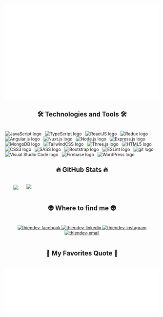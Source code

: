 <!-- thiendev -->
<a href="#" target="_blank">
  <img src="svg/thiendev.svg" width="1200" alt="thiendev-official" />
</a>

<h2 align="center">🛠 Technologies and Tools 🛠</h2>
<br>
<!-- https://simpleicons.org/ -->
<span><img src="https://img.shields.io/badge/JavaScript-282C34?logo=javascript&logoColor=F7DF1E" alt="JavaScript logo" title="JavaScript" height="25" /></span>
&nbsp;
<span><img src="https://img.shields.io/badge/TypeScript-282C34?logo=typescript&logoColor=3178C6" alt="TypeScript logo" title="TypeScript" height="25" /></span>
&nbsp;
<span><img src="https://img.shields.io/badge/ReactJS-282C34?logo=react&logoColor=61DAFB" alt="ReactJS logo" title="ReactJS" height="25" /></span>
&nbsp;
<span><img src="https://img.shields.io/badge/Redux-282C34?logo=redux&logoColor=764ABC" alt="Redux logo" title="Redux" height="25" /></span>
&nbsp;
<span><img src="https://img.shields.io/badge/Angular-282C34?logo=angular&logoColor=F7DF1E" alt="Angular.js logo" title="Angular.js" height="25" /></span>
&nbsp;
<span><img src="https://img.shields.io/badge/SpringBoot-282C34?logo=springboot&logoColor=red" alt="Nuxt.js logo" title="Nuxt.js" height="25" /></span>
&nbsp;
<span><img src="https://img.shields.io/badge/Node.js-282C34?logo=node.js&logoColor=00F200" alt="Node.js logo" title="Node.js" height="25" /></span>
&nbsp;
<span><img src="https://img.shields.io/badge/Express-282C34?logo=express&logoColor=FFFFFF" alt="Express.js logo" title="Express.js" height="25" /></span>
&nbsp;
<span><img src="https://img.shields.io/badge/MongoDB-282C34?logo=mongodb&logoColor=47A248" alt="MongoDB logo" title="MongoDB" height="25" /></span>
&nbsp;
<span><img src="https://img.shields.io/badge/Tailwind%20CSS-282C34?logo=tailwind-css&logoColor=38B2AC" alt="TailwindCSS logo" title="TailwindCSS" height="25" /></span>
&nbsp;
<span><img src="https://img.shields.io/badge/Three.js-282C34?logo=three.js&logoColor=FFFFFF" alt="Three.js logo" title="Three.js" height="25" /></span>
&nbsp;
<span><img src="https://img.shields.io/badge/HTML5-282C34?logo=html5&logoColor=E34F26" alt="HTML5 logo" title="HTML5" height="25" /></span>
&nbsp;
<span><img src="https://img.shields.io/badge/CSS3-282C34?logo=css3&logoColor=1572B6" alt="CSS3 logo" title="CSS3" height="25" /></span>
&nbsp;
<span><img src="https://img.shields.io/badge/Sass-282C34?logo=sass&logoColor=CC6699" alt="SASS logo" title="SASS" height="25" /></span>
&nbsp;
<span><img src="https://img.shields.io/badge/Bootstrap-282C34?logo=bootstrap&logoColor=7952B3" alt="Bootstrap logo" title="Bootstrap" height="25" /></span>
&nbsp;
<span><img src="https://img.shields.io/badge/ESLint-282C34?logo=eslint&logoColor=4B32C3" alt="ESLint logo" title="ESLint" height="25" /></span>
&nbsp;
<span><img src="https://img.shields.io/badge/git-282C34?logo=git&logoColor=F05032" alt="git logo" title="git" height="25" /></span>
&nbsp;
<span><img src="https://img.shields.io/badge/VS%20Code-282C34?logo=visual-studio-code&logoColor=007ACC" alt="Visual Studio Code logo" title="Visual Studio Code" height="25" /></span>
&nbsp;
<span><img src="https://img.shields.io/badge/Firebase-282C34?logo=firebase&logoColor=FFCA28" alt="Firebase logo" title="Firebase" height="25" /></span>
&nbsp;
<span><img src="https://img.shields.io/badge/none?logo=antdesign&logoColor=21759B" alt="WordPress logo" title="WordPress" height="25" /></span>
&nbsp;

<br>

<h2 align="center">🔥 GitHub Stats 🔥</h2>
<!-- https://github.com/anuraghazra/github-readme-stats -->
<br>
<div align=center>
  <a href="#" title="Thiendv">
    <img width="315" align="center" src="https://github-readme-stats.vercel.app/api/top-langs/?username=thienv29&hide=c%23,powershell,Mathematica,Ruby,Objective-C,Objective-C%2b%2b,Cuda&title_color=61dafb&text_color=ffffff&icon_color=61dafb&bg_color=20232a&langs_count=8&layout=compact&border_color=61dafb&hide_border=true" />
  </a>
  <a href="#" title="thiendev">
    <img align="right" width="434" src="https://github-readme-stats.vercel.app/api?username=thienv29&show_icons=true&theme=react&border_color=61dafb&hide_border=true" />
  </a>
</div>

<br>

<h2 align="center">👽 Where to find me 👽</h2>
<br>
<!-- https://icons8.com -->
<div align="center">
  
  <a href="https://www.facebook.com/quythien.vu.9/" target="blank">
    <img src="https://img.icons8.com/bubbles/100/000000/facebook-new.png" alt="thiendev-facebook" />
  </a>
  <a href="https://www.linkedin.com/in/thien-vu-bb171b212/" target="blank">
    <img src="https://img.icons8.com/bubbles/100/000000/linkedin.png" alt="thiendev-linkedin" />
  </a>
  <a href="https://instagram.com/thiendev" target="blank">
    <img src="https://img.icons8.com/bubbles/100/000000/instagram.png" alt="thiendev-instagram" />
  </a>
  <a href="mailto:thienv29@gmail.com" target="top">
    <img src="https://img.icons8.com/bubbles/100/000000/apple-mail.png" alt="thiendev-email" />
  </a>
</div>

<br>

<h2 align="center">📑 My Favorites Quote 📑</h2>
<br>
<a href="#" target="_blank">
  <img src="svg/thiendev-quotes.svg" width="846" height="150" alt="devthien" />
</a>

